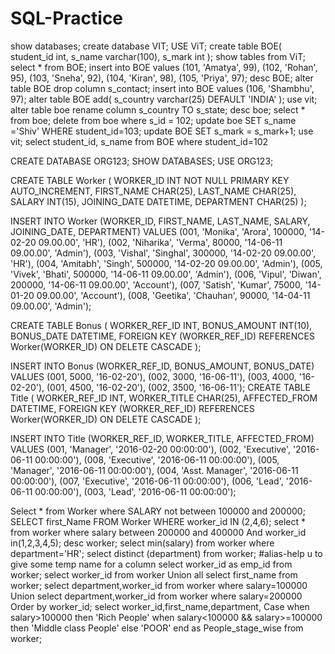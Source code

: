 # SQL-Practice
show databases;
create database VIT;
USE ViT;
create table BOE(
student_id int, 
s_name varchar(100), 
s_mark int
);
show tables from ViT;
select * from BOE;
insert into BOE values (101, 'Amatya', 99),
(102, 'Rohan', 95),
(103, 'Sneha', 92),
(104, 'Kiran', 98),
(105, 'Priya', 97);
desc BOE;
alter table BOE drop column s_contact;
insert into BOE values (106, 'Shambhu', 97);
alter table BOE add(
	s_country varchar(25) DEFAULT 'INDIA'
);
use vit;
alter table boe rename column
	s_country TO s_state;
desc boe;
select * from boe;
delete from boe where s_id = 102;
update boe SET  s_name ='Shiv' WHERE student_id=103;
update BOE SET s_mark = s_mark+1;
use vit;
select student_id, s_name from BOE where student_id=102


CREATE DATABASE ORG123;
SHOW DATABASES;
USE ORG123;

CREATE TABLE Worker (
	WORKER_ID INT NOT NULL PRIMARY KEY AUTO_INCREMENT,
	FIRST_NAME CHAR(25),
	LAST_NAME CHAR(25),
	SALARY INT(15),
	JOINING_DATE DATETIME,
	DEPARTMENT CHAR(25)
);

INSERT INTO Worker 
	(WORKER_ID, FIRST_NAME, LAST_NAME, SALARY, JOINING_DATE, DEPARTMENT) VALUES
		(001, 'Monika', 'Arora', 100000, '14-02-20 09.00.00', 'HR'),
		(002, 'Niharika', 'Verma', 80000, '14-06-11 09.00.00', 'Admin'),
		(003, 'Vishal', 'Singhal', 300000, '14-02-20 09.00.00', 'HR'),
		(004, 'Amitabh', 'Singh', 500000, '14-02-20 09.00.00', 'Admin'),
		(005, 'Vivek', 'Bhati', 500000, '14-06-11 09.00.00', 'Admin'),
		(006, 'Vipul', 'Diwan', 200000, '14-06-11 09.00.00', 'Account'),
		(007, 'Satish', 'Kumar', 75000, '14-01-20 09.00.00', 'Account'),
		(008, 'Geetika', 'Chauhan', 90000, '14-04-11 09.00.00', 'Admin');

CREATE TABLE Bonus (
	WORKER_REF_ID INT,
	BONUS_AMOUNT INT(10),
	BONUS_DATE DATETIME,
	FOREIGN KEY (WORKER_REF_ID)
		REFERENCES Worker(WORKER_ID)
        ON DELETE CASCADE
);

INSERT INTO Bonus 
	(WORKER_REF_ID, BONUS_AMOUNT, BONUS_DATE) VALUES
		(001, 5000, '16-02-20'),
		(002, 3000, '16-06-11'),
		(003, 4000, '16-02-20'),
		(001, 4500, '16-02-20'),
		(002, 3500, '16-06-11');
CREATE TABLE Title (
	WORKER_REF_ID INT,
	WORKER_TITLE CHAR(25),
	AFFECTED_FROM DATETIME,
	FOREIGN KEY (WORKER_REF_ID)
		REFERENCES Worker(WORKER_ID)
        ON DELETE CASCADE
);

INSERT INTO Title 
	(WORKER_REF_ID, WORKER_TITLE, AFFECTED_FROM) VALUES
 (001, 'Manager', '2016-02-20 00:00:00'),
 (002, 'Executive', '2016-06-11 00:00:00'),
 (008, 'Executive', '2016-06-11 00:00:00'),
 (005, 'Manager', '2016-06-11 00:00:00'),
 (004, 'Asst. Manager', '2016-06-11 00:00:00'),
 (007, 'Executive', '2016-06-11 00:00:00'),
 (006, 'Lead', '2016-06-11 00:00:00'),
 (003, 'Lead', '2016-06-11 00:00:00');

Select * from Worker where SALARY not between 100000 and 200000;
SELECT first_Name FROM Worker WHERE worker_id IN (2,4,6);
select * from worker where salary between 200000 and 400000
And worker_id in(1,2,3,4,5);
desc worker;
select min(salary) from worker where department='HR';
select distinct (department) from worker;
#alias-help u to give some temp name for a column
select worker_id as emp_id from worker;
select worker_id from worker
Union all
select first_name from worker;
select department,worker_id from worker where salary=100000
Union 
select department,worker_id from worker where salary=200000
Order by worker_id;
select worker_id,first_name,department,
Case
when salary>100000 then 'Rich People'
when salary<100000 && salary>=100000 then 'Middle class People'
else 'POOR'
end
as People_stage_wise from worker;
